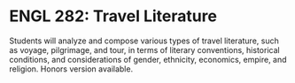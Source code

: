 # ENGL 282: Travel Literature

Students will analyze and compose various types of travel literature, such as voyage, pilgrimage, and tour, in terms of literary conventions, historical conditions, and considerations of gender, ethnicity, economics, empire, and religion. Honors version available.